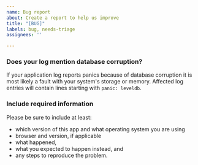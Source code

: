 ```yaml
---
name: Bug report
about: Create a report to help us improve
title: "[BUG]"
labels: bug, needs-triage
assignees: ''

---
```


### Does your log mention database corruption?

If your application log reports panics because of database corruption it is
most likely a fault with your system's storage or memory. Affected log
entries will contain lines starting with `panic: leveldb`. 

### Include required information

Please be sure to include at least:

 - which version of this app and what operating system you are using
 - browser and version, if applicable
 - what happened,
 - what you expected to happen instead, and
 - any steps to reproduce the problem.
